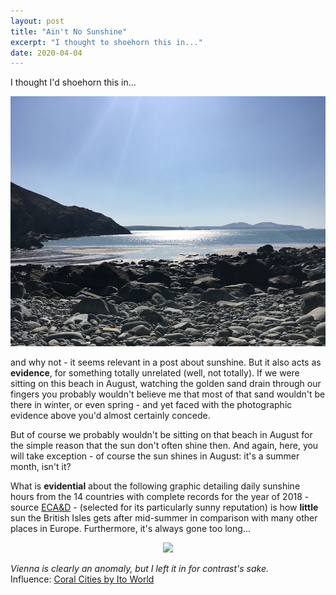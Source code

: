 ```yaml
---
layout: post
title: "Ain't No Sunshine"
excerpt: "I thought to shoehorn this in..."
date: 2020-04-04
---
```


I thought I'd shoehorn this in...

<p align='center'>
  <img src='/assets/melgy.jpg' height="400"/>
</p>

and why not - it seems relevant in a post about sunshine. But it also acts as **evidence**, for something totally unrelated (well, not totally). If we were sitting on this beach in August, watching the golden sand drain through our fingers you probably wouldn't believe me that most of that sand wouldn't be there in winter, or even spring - and yet faced with the photographic evidence above you'd almost certainly concede.

But of course we probably wouldn't be sitting on that beach in August for the simple reason that the sun don't often shine then. And again, here, you will take exception - of course the sun shines in August: it's a summer month, isn't it?

What is **evidential** about the following graphic detailing daily sunshine hours from the 14 countries with complete records for the year of 2018 - source [ECA&D](https://www.ecad.eu/) - (selected for its particularly sunny reputation) is how **little** sun the British Isles gets after mid-summer in comparison with many other places in Europe. Furthermore, it's always gone too long...

<p align='center'>
  <img src='/assets/shine.jpg' height="400"/>
</p>

*Vienna is clearly an anomaly, but I left it in for contrast's sake.*  
Influence: [Coral Cities by Ito World](https://www.archdaily.com/908260/coral-cities-the-worlds-most-liveable-cities-visualized)